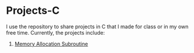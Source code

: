 # Projects-C

I use the repository to share projects in C that I made for class or in my own free time. Currently, the projects include:

1. [Memory Allocation Subroutine](https://github.com/MertOzbay/Projects-C/tree/main/mem_alloc_subroutine)
